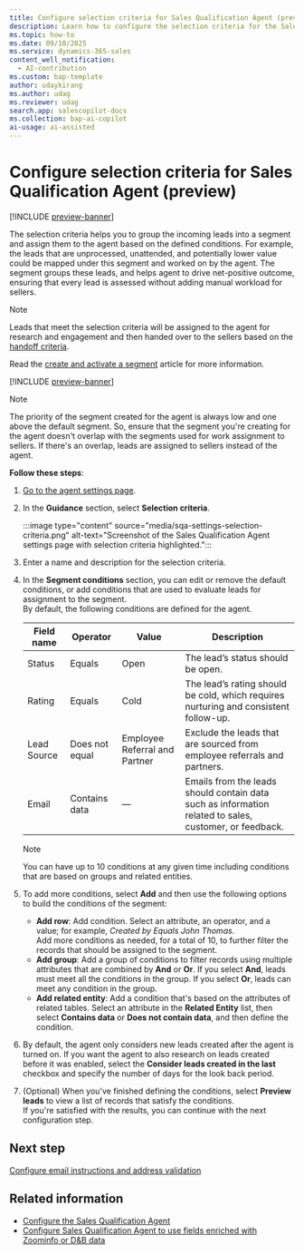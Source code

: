 ```yaml
---
title: Configure selection criteria for Sales Qualification Agent (preview)
description: Learn how to configure the selection criteria for the Sales Qualification Agent in Dynamics 365 Sales.
ms.topic: how-to 
ms.date: 09/10/2025
ms.service: dynamics-365-sales
content_well_notification:
  - AI-contribution
ms.custom: bap-template
author: udaykirang
ms.author: udag
ms.reviewer: udag
search.app: salescopilot-docs
ms.collection: bap-ai-copilot
ai-usage: ai-assisted
---
```


# Configure selection criteria for Sales Qualification Agent (preview)

[!INCLUDE [preview-banner](~/../shared-content/shared/preview-includes/preview-banner.md)]

The selection criteria helps you to group the incoming leads into a segment and assign them to the agent based on the defined conditions. For example, the leads that are unprocessed, unattended, and potentially lower value could be mapped under this segment and worked on by the agent. The segment groups these leads, and helps agent to drive net-positive outcome, ensuring that every lead is assessed without adding manual workload for sellers.  

> [!NOTE]
> Leads that meet the selection criteria will be assigned to the agent for research and engagement and then handed over to the sellers based on the [handoff criteria](configure-sales-qualification-agent-handoff-criteria.md).

Read the [create and activate a segment](wa-create-and-activate-a-segment.md#create-and-activate-a-segment) article for more information.

[!INCLUDE [preview-banner](~/../shared-content/shared/preview-includes/preview-note-d365.md)]

> [!NOTE]
> The priority of the segment created for the agent is always low and one above the default segment. So, ensure that the segment you're creating for the agent doesn't overlap with the segments used for work assignment to sellers. If there's an overlap, leads are assigned to sellers instead of the agent.

**Follow these steps**:

1. [Go to the agent settings page](open-sales-qualification-agent-settings.md).  
1. In the **Guidance** section, select **Selection criteria**.  

    :::image type="content" source="media/sqa-settings-selection-criteria.png" alt-text="Screenshot of the Sales Qualification Agent settings page with selection criteria highlighted.":::

1. Enter a name and description for the selection criteria.
1. In the **Segment conditions** section, you can edit or remove the default conditions, or add conditions that are used to evaluate leads for assignment to the segment.  
    By default, the following conditions are defined for the agent.  

    | Field name | Operator | Value | Description |
    |------------|----------|-------|-------------|
    | Status | Equals | Open | The lead’s status should be open. |
    | Rating | Equals | Cold | The lead’s rating should be cold, which requires nurturing and consistent follow-up. |
    | Lead Source | Does not equal | Employee Referral and Partner | Exclude the leads that are sourced from employee referrals and partners. |
    | Email | Contains data | &mdash;| Emails from the leads should contain data such as information related to sales, customer, or feedback. |

    > [!NOTE]
    > You can have up to 10 conditions at any given time including conditions that are based on groups and related entities.

1. To add more conditions, select **Add** and then use the following options to build the conditions of the segment:
    - **Add row**: Add condition. Select an attribute, an operator, and a value; for example, *Created by Equals John Thomas*.  
        Add more conditions as needed, for a total of 10, to further filter the records that should be assigned to the segment.
    - **Add group**: Add a group of conditions to filter records using multiple attributes that are combined by **And** or **Or**. If you select **And**, leads must meet all the conditions in the group. If you select **Or**, leads can meet any condition in the group.
    - **Add related entity**: Add a condition that's based on the attributes of related tables. Select an attribute in the **Related Entity** list, then select **Contains data** or **Does not contain data**, and then define the condition.  
1. By default, the agent only considers new leads created after the agent is turned on. If you want the agent to also research on leads created before it was enabled, select the **Consider leads created in the last** checkbox and specify the number of days for the look back period.  
1. (Optional) When you've finished defining the conditions, select **Preview leads** to view a list of records that satisfy the conditions.  
    If you're satisfied with the results, you can continue with the next configuration step.

## Next step

[Configure email instructions and address validation](sales-qualification-agent-email-instruction-validation.md)

## Related information

- [Configure the Sales Qualification Agent](configure-sales-qualification-agent.md)  
- [Configure Sales Qualification Agent to use fields enriched with Zoominfo or D&B data](use-zoominfo-dnb-data-in-sales-qualification-agent.md)
